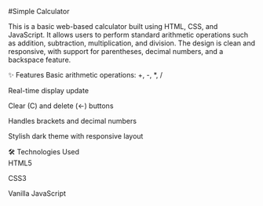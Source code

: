 #Simple Calculator


This is a basic web-based calculator built using HTML, CSS, and JavaScript. It allows users to perform standard arithmetic operations such as addition, subtraction, multiplication, and division. The design is clean and responsive, with support for parentheses, decimal numbers, and a backspace feature.

✨ Features
Basic arithmetic operations: +, -, *, /

Real-time display update

Clear (C) and delete (←) buttons

Handles brackets and decimal numbers

Stylish dark theme with responsive layout

🛠 Technologies Used<br>
HTML5<br>

CSS3<br>

Vanilla JavaScript
